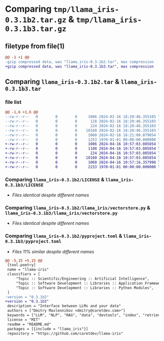 # Comparing `tmp/llama_iris-0.3.1b2.tar.gz` & `tmp/llama_iris-0.3.1b3.tar.gz`

## filetype from file(1)

```diff
@@ -1 +1 @@
-gzip compressed data, was "llama_iris-0.3.1b2.tar", max compression
+gzip compressed data, was "llama_iris-0.3.1b3.tar", max compression
```

## Comparing `llama_iris-0.3.1b2.tar` & `llama_iris-0.3.1b3.tar`

### file list

```diff
@@ -1,6 +1,6 @@
--rw-r--r--   0        0        0     1086 2024-02-16 18:20:46.355103 llama_iris-0.3.1b2/LICENSE
--rw-r--r--   0        0        0      128 2024-02-16 18:20:46.355103 llama_iris-0.3.1b2/README.md
--rw-r--r--   0        0        0      224 2024-02-16 18:20:46.355103 llama_iris-0.3.1b2/llama_iris/__init__.py
--rw-r--r--   0        0        0    10160 2024-02-16 18:20:46.355103 llama_iris-0.3.1b2/llama_iris/vectorstore.py
--rw-r--r--   0        0        0     1060 2024-02-16 18:21:00.079054 llama_iris-0.3.1b2/pyproject.toml
--rw-r--r--   0        0        0     1253 1970-01-01 00:00:00.000000 llama_iris-0.3.1b2/PKG-INFO
+-rw-r--r--   0        0        0     1086 2024-04-16 10:57:03.085854 llama_iris-0.3.1b3/LICENSE
+-rw-r--r--   0        0        0     1108 2024-04-16 10:57:03.085854 llama_iris-0.3.1b3/README.md
+-rw-r--r--   0        0        0      224 2024-04-16 10:57:03.085854 llama_iris-0.3.1b3/llama_iris/__init__.py
+-rw-r--r--   0        0        0    10160 2024-04-16 10:57:03.085854 llama_iris-0.3.1b3/llama_iris/vectorstore.py
+-rw-r--r--   0        0        0     1060 2024-04-16 10:57:16.357998 llama_iris-0.3.1b3/pyproject.toml
+-rw-r--r--   0        0        0     2233 1970-01-01 00:00:00.000000 llama_iris-0.3.1b3/PKG-INFO
```

### Comparing `llama_iris-0.3.1b2/LICENSE` & `llama_iris-0.3.1b3/LICENSE`

 * *Files identical despite different names*

### Comparing `llama_iris-0.3.1b2/llama_iris/vectorstore.py` & `llama_iris-0.3.1b3/llama_iris/vectorstore.py`

 * *Files identical despite different names*

### Comparing `llama_iris-0.3.1b2/pyproject.toml` & `llama_iris-0.3.1b3/pyproject.toml`

 * *Files 11% similar despite different names*

```diff
@@ -5,15 +5,15 @@
 [tool.poetry]
 name = "llama-iris"
 classifiers = [
     "Topic :: Scientific/Engineering :: Artificial Intelligence",
     "Topic :: Software Development :: Libraries :: Application Frameworks",
     "Topic :: Software Development :: Libraries :: Python Modules",
 ]
-version = "0.3.1b2"
+version = "0.3.1b3"
 description = "Interface between LLMs and your data"
 authors = ["Dmitry Maslennikov <dmitry@caretdev.com>"]
 keywords = ["LLM", "NLP", "RAG", "data", "devtools", "index", "retrieval", "iris"]
 license = "MIT"
 readme = "README.md"
 packages = [{include = "llama_iris"}]
 repository = "https://github.com/caretdev/llama-iris"
```

